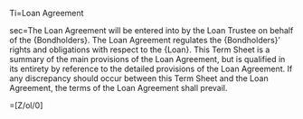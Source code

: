 Ti=Loan Agreement

sec=The Loan Agreement will be entered into by the Loan Trustee on behalf of the {Bondholders}. The Loan Agreement regulates the {Bondholders}’ rights and obligations with respect to the {Loan}. This Term Sheet is a summary of the main provisions of the Loan Agreement, but is qualified in its entirety by reference to the detailed provisions of the Loan Agreement. If any discrepancy should occur between this Term Sheet and the Loan Agreement, the terms of the Loan Agreement shall prevail.

=[Z/ol/0]
